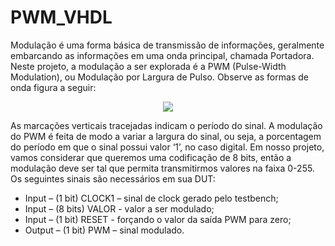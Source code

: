 # PWM_VHDL

Modulação é uma forma básica de transmissão de informações, geralmente embarcando as informações em uma
onda principal, chamada Portadora. Neste projeto, a modulação a ser explorada é a PWM (Pulse-Width
Modulation), ou Modulação por Largura de Pulso. Observe as formas de onda figura a seguir:
<p align="center" >
<img src="https://user-images.githubusercontent.com/65405310/168207910-af3a7a5c-1d7b-4247-afe4-e8b54d4a521f.png">
  </p>
As marcações verticais tracejadas indicam o período do sinal. A modulação do PWM é feita de modo a variar a
largura do sinal, ou seja, a porcentagem do período em que o sinal possui valor ‘1’, no caso digital. Em nosso
projeto, vamos considerar que queremos uma codificação de 8 bits, então a modulação deve ser tal que permita
transmitirmos valores na faixa 0-255.
Os seguintes sinais são necessários em sua DUT:

* Input – (1 bit) CLOCK1 – sinal de clock gerado pelo testbench;
* Input – (8 bits) VALOR - valor a ser modulado;
* Input – (1 bit) RESET - forçando o valor da saída PWM para zero;
* Output – (1 bit) PWM – sinal modulado.
